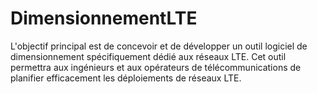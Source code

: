 # DimensionnementLTE
L'objectif principal est de concevoir et de développer un outil logiciel de dimensionnement spécifiquement dédié aux réseaux LTE. Cet outil permettra aux ingénieurs et aux opérateurs de télécommunications de planifier efficacement les déploiements de réseaux LTE.
